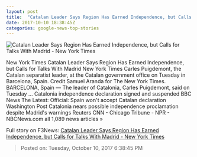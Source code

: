 ```yaml
---
layout: post
title:  "Catalan Leader Says Region Has Earned Independence, but Calls for Talks With Madrid - New York Times"
date: 2017-10-10 18:38:45Z
categories: google-news-top-stories
---
```


![Catalan Leader Says Region Has Earned Independence, but Calls for Talks With Madrid - New York Times](https://static01.nyt.com/images/2017/10/11/world/11Catalonia1/11Catalonia1-facebookJumbo.jpg)

New York Times Catalan Leader Says Region Has Earned Independence, but Calls for Talks With Madrid New York Times Carles Puigdemont, the Catalan separatist leader, at the Catalan government office on Tuesday in Barcelona, Spain. Credit Samuel Aranda for The New York Times. BARCELONA, Spain — The leader of Catalonia, Carles Puigdemont, said on Tuesday ... Catalonia independence declaration signed and suspended BBC News The Latest: Official: Spain won't accept Catalan declaration Washington Post Catalonia nears possible independence proclamation despite Madrid's warnings Reuters CNN - Chicago Tribune - NPR - NBCNews.com all 1,089 news articles »


Full story on F3News: [Catalan Leader Says Region Has Earned Independence, but Calls for Talks With Madrid - New York Times](http://www.f3nws.com/n/yxCJk)

> Posted on: Tuesday, October 10, 2017 6:38:45 PM
